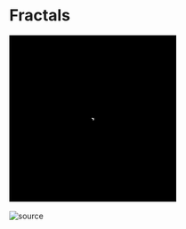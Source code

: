 # Fractals

![](https://github.com/EvanBagis/Fractals-Diffusion-Limited-Aggregation-DLA/blob/master/Brownian_tree.gif)

![source](https://en.wikipedia.org/wiki/Diffusion-limited_aggregation#/media/File:Brownian_tree.gif)

